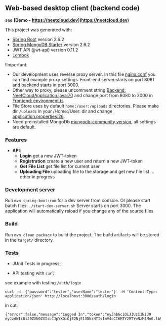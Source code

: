 ## Web-based desktop client (backend code)

see **[Demo - https://neetcloud.dev](https://neetcloud.dev)**

This project was generated with:

- [Spring Boot](https://spring.io) version 2.6.2
- [Spring MongoDB Starter](https://spring.io/guides/gs/accessing-data-mongodb/) version 2.6.2
- JWT API (jjwt-api) version 0.11.2
- [Lombok](https://projectlombok.org)

!Important: 
- Our development uses reverse proxy server. In this file [nginx.conf](./nginx/nginx.conf) you can find example proxy settings. Front-end server starts on port 8081 and backend starts in port 3000. 
-  Other way to proxy, please uncomment string [Backend: NeetCloudApplication.java:70](./src/main/java/dev/neetcloud/api/NeetCloudApplication.java#L70) and change port from 8080 to 3000 in [Frontend: environment.ts](../client/src/environments/environment.ts)
- File Store uses by default ```home:/user:/uploads``` directories. Please make dir ```/uploads``` in your /Home:/User: dir and change [application.properties:26](../server/src/main/resources/application.properties#L26).
- Need preinstalled MongoDb [mongodb-community version](https://www.mongodb.com/try/download/community), all settings are default.

### **Features**
- **API**:
	- **Login** get a new JWT-token
	- **Registration** create a new user and return a new JWT-token
	- **Get File List** get file list for current user
	- **Uploading File** uploading file to the storage and get new file list
	... other in progress

### Development server

Run `mvn spring-boot:run` for a dev server from console.
Or please start batch files: `./start-dev-server.sh`
Server starts on port 3000. The application will automatically reload if you change any of the source files.

### Build

Run `mvn clean package` to build the project. The build artifacts will be stored in the `target/` directory.


### Tests

- JUnit Tests in progress;

- API testing with `curl`:

see example with testing `/auth/login`

```
curl -d '{"password":"tester","userName":"tester"}' -H 'Content-Type: application/json' http://localhost:3000/auth/login
```

in out:

```
{"error":false,"message":"Logged In","token":"eyJhbGciOiJIUzI1NiJ9 eyJzdWIiOiJ0ZXN0ZXIiLCJpYXQiOjE2NjE1ODkzNTIsImV4cCI6MTY2MTYwNzM1Mn0.lA9rIYmjfbw9G3cs2CWwew2JEJQrEtdlSPlc9BO0R_M"}%
```
